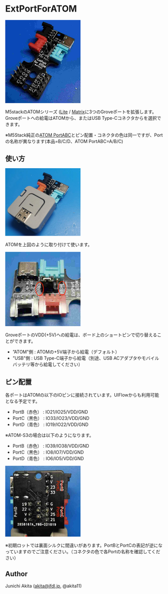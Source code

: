 # ExtPortForATOM

<img src="https://github.com/akita11/ExtPortForATOM/blob/main/ExtPortForATOM.jpg" width="240px">

M5stackのATOMシリーズ ([Lite](https://www.switch-science.com/products/6262) / [Matrix](https://www.switch-science.com/products/6260)に3つのGroveポートを拡張します。Groveポートへの給電はATOMから、またはUSB Type-Cコネクタからを選択できます。

※M5Stack純正の[ATOM PortABC](https://www.switch-science.com/products/9198)とピン配置・コネクタの色は同一ですが、Portの名称が異なります(本品=B/C/D、ATOM PortABC=A/B/C)

## 使い方

<img src="https://github.com/akita11/ExtPortForATOM/blob/main/withATOM.jpg" width="240px">

ATOMを上図のように取り付けて使います。

<img src="https://github.com/akita11/ExtPortForATOM/blob/main/jumper.jpg" width="240px">

GroveポートのVDD(+5V)への給電は、ボード上のショートピンで切り替えることができます。

- ”ATOM"側 : ATOMの+5V端子から給電（デフォルト）
- ”USB"側 : USB Type-C端子から給電（別途、USB ACアダプタやモバイルバッテリ等から給電してください）

## ピン配置

各ポートはATOMの以下のIOピンに接続されています。UIFlowからも利用可能となる予定です。

- PortB（赤色） : IO21/IO25/VDD/GND
- PortC（黒色） : IO33/IO23/VDD/GND
- PortD（青色） : IO19/IO22/VDD/GND

※ATOM-S3の場合は以下のようになります。

- PortB（赤色） : IO39/IO38/VDD/GND
- PortC（黒色） : IO8/IO7/VDD/GND
- PortD（青色） : IO6/IO5/VDD/GND



<img src="https://github.com/akita11/ExtPortForATOM/blob/main/silk.jpg" width="240px">

※初期ロットでは裏面シルクに間違いがあります。PortBとPortCの表記が逆になっていますのでご注意ください。（コネクタの色で各Portの名称を確認してください）

## Author

Junichi Akita (akita@ifdl.jp, @akita11)
